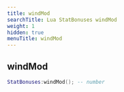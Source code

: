```yaml
---
title: windMod
searchTitle: Lua StatBonuses windMod
weight: 1
hidden: true
menuTitle: windMod
---
```

## windMod
```lua
StatBonuses:windMod(); -- number
```